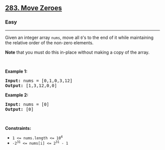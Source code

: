 <h2><a href="https://leetcode.com/problems/move-zeroes/">283. Move Zeroes</a></h2>
<h3>Easy</h3>
<hr><p>Given an integer array <code>nums</code>, move all <code>0</code>'s to the end of it while maintaining the relative order of the non-zero elements.</p>

<p><strong>Note</strong> that you must do this in-place without making a copy of the array.</p>

<p>&nbsp;</p>
<p><strong class="example">Example 1:</strong></p>
<pre>
<strong>Input:</strong> nums = [0,1,0,3,12]
<strong>Output:</strong> [1,3,12,0,0]
</pre>

<p><strong class="example">Example 2:</strong></p>

<pre>
<strong>Input:</strong> nums = [0]
<strong>Output:</strong> [0] 
</pre>

<p>&nbsp;</p>
<p><strong>Constraints:</strong></p>

<ul>
	<li><code>1 <= nums.length <= 10<sup>4</sup></code></li>
	<li><code>-2<sup>31</sup> <= nums[i] <= 2<sup>31</sup> - 1</code></li>
</ul>

